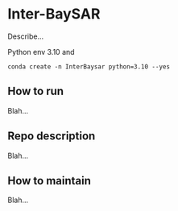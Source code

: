 # Inter-BaySAR

Describe...

Python env 3.10 and 

`conda create -n InterBaysar python=3.10 --yes`

## How to run

Blah...

## Repo description

Blah...

## How to maintain

Blah...